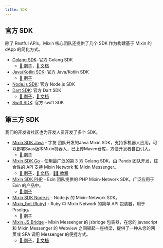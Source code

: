 ```yaml
---
title: SDK
---
```


## 官方 SDK

除了 Restful APIs，Mixin 核心团队还提供了几个 SDK 作为构建基于 Mixin 的 dApp 的简化方式。

- [Golang SDK](https://github.com/MixinNetwork/bot-api-go-client): 官方 Golang SDK
  - [🥰 例子](https://github.com/MixinNetwork/bot-api-go-client/tree/master/examples)，[📖 文档](https://pkg.go.dev/github.com/MixinNetwork/bot-api-go-client)
- [Java/Kotlin SDK](https://github.com/MixinNetwork/bot-api-kotlin-client): 官方 Java/Kotlin SDK
  - [🥰 例子](https://github.com/MixinNetwork/bot-api-kotlin-client/blob/main/samples/src/main/java/jvmMain/kotlin/Sample.kt)
- [Node.js SDK](https://github.com/MixinNetwork/bot-api-js-client): 官方 Node.js SDK
- [Dart SDK](https://github.com/MixinNetwork/mixin_bot_sdk_dart): 官方 Dart SDK
  - [🥰 例子](https://github.com/MixinNetwork/mixin_bot_sdk_dart/tree/master/test)，[📖 文档](https://pub.dev/packages/mixin_bot_sdk_dart)
- [Swift SDK](https://github.com/MixinNetwork/bot-api-swift-client): 官方 swift SDK

## 第三方 SDK

我们的开发者社区也为开发人员开发了多个 SDK。
- [Mixin SDK Java](https://github.com/tooonly/mixin-java-sdk) - 字友 团队开发的Java Mixin SDK，支持多机器人应用，可以部署Saas版本Mixin机器人，已上传Maven仓库，方便开发者自由引入。
  - [🥰 例子](https://github.com/tooonly/mixin-java-sdk/blob/master/src/main/java/mixin/java/sdk/example/MixinBotExample.java)
- [Mixin SDK Go](https://github.com/fox-one/mixin-sdk-go) - 使用最广泛的第 3 方 Golang SDK，由 Pando 团队开发，综合性的 API 支持 Mixin Network 和 Mixin Messenger。
  - [🥰 例子](https://github.com/fox-one/mixin-sdk-go/tree/master/_examples)，[📖 文档](https://pkg.go.dev/github.com/fox-one/mixin-sdk-go)，[🧑‍🏫 教程](https://gitpress.io/t/Mixin%20Development)
- [Mixin SDK PHP](https://github.com/exinone/mixin-sdk-php) - Exin 团队提供的 PHP Mixin-Network SDK，广泛应用于 Exin 的产品中。
  - [🥰 例子](https://github.com/ExinOne/mixin-sdk-php/tree/master/tests)
- [Mixin SDK Node.js](https://github.com/liuzemei/mixin-node-sdk) - Node.js 的 Mixin-Network SDK。
- [Mixin_bot (Ruby)](https://github.com/an-lee/mixin_bot) - Ruby 中 Mixin Network 的简单 API 包装器，用于 Prsdigg。
  - [🥰 例子](https://github.com/an-lee/mixin_bot/tree/master/examples)
- [Mixin JS Bridge](https://github.com/fox-one/mixin-sdk-jsbridge) - Mixin Messenger 的 jsbridge 包装器，在您的 javascript 和 Mixin Messenger 的 Webview 之间架起一座桥梁，提供了一种从您的网页或 SPA 调用 Messenger 的便捷方式。
  - [🥰 例子](https://fox-one.github.io/mixin-sdk-jsbridge-bot/)，[📖 文档](https://fox-one.github.io/mixin-sdk-jsbridge/#/2)
